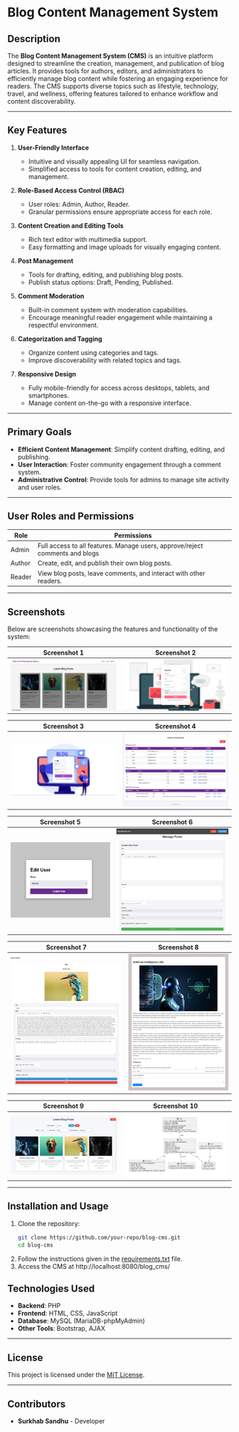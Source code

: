 # Blog Content Management System

## Description

The **Blog Content Management System (CMS)** is an intuitive platform designed to streamline the creation, management, and publication of blog articles. It provides tools for authors, editors, and administrators to efficiently manage blog content while fostering an engaging experience for readers. The CMS supports diverse topics such as lifestyle, technology, travel, and wellness, offering features tailored to enhance workflow and content discoverability.

---

## Key Features

1. **User-Friendly Interface**
   - Intuitive and visually appealing UI for seamless navigation.
   - Simplified access to tools for content creation, editing, and management.

2. **Role-Based Access Control (RBAC)**
   - User roles: Admin, Author, Reader.
   - Granular permissions ensure appropriate access for each role.

3. **Content Creation and Editing Tools**
   - Rich text editor with multimedia support.
   - Easy formatting and image uploads for visually engaging content.

4. **Post Management**
   - Tools for drafting, editing, and publishing blog posts.
   - Publish status options: Draft, Pending, Published.

5. **Comment Moderation**
   - Built-in comment system with moderation capabilities.
   - Encourage meaningful reader engagement while maintaining a respectful environment.

6. **Categorization and Tagging**
   - Organize content using categories and tags.
   - Improve discoverability with related topics and tags.

7. **Responsive Design**
   - Fully mobile-friendly for access across desktops, tablets, and smartphones.
   - Manage content on-the-go with a responsive interface.

---

## Primary Goals

- **Efficient Content Management**: Simplify content drafting, editing, and publishing.
- **User Interaction**: Foster community engagement through a comment system.
- **Administrative Control**: Provide tools for admins to manage site activity and user roles.

---

## User Roles and Permissions

| Role   | Permissions                                                                 |
|--------|-----------------------------------------------------------------------------|
| Admin  | Full access to all features. Manage users, approve/reject comments and blogs|
| Author | Create, edit, and publish their own blog posts.                             |
| Reader | View blog posts, leave comments, and interact with other readers.           |

---

## Screenshots

Below are screenshots showcasing the features and functionality of the system:

| Screenshot 1                                   | Screenshot 2                                   |
|------------------------------------------------|------------------------------------------------|
| ![Screenshot 1](screenshots/screenshot1.png)   | ![Screenshot 2](screenshots/screenshot2.png)   |

| Screenshot 3                                   | Screenshot 4                                   |
|------------------------------------------------|------------------------------------------------|
| ![Screenshot 3](screenshots/screenshot3.png)   | ![Screenshot 4](screenshots/screenshot4.png)   |

| Screenshot 5                                   | Screenshot 6                                   |
|------------------------------------------------|------------------------------------------------|
| ![Screenshot 5](screenshots/screenshot5.png)   | ![Screenshot 6](screenshots/screenshot6.png)   |

| Screenshot 7                                   | Screenshot 8                                   |
|------------------------------------------------|------------------------------------------------|
| ![Screenshot 7](screenshots/screenshot7.png)   | ![Screenshot 8](screenshots/screenshot8.png)   |

| Screenshot 9                                   | Screenshot 10                                  |
|------------------------------------------------|------------------------------------------------|
| ![Screenshot 9](screenshots/screenshot9.png)   | ![Screenshot 10](screenshots/screenshot10.png) |

---

## Installation and Usage

1. Clone the repository:
   ```bash
   git clone https://github.com/your-repo/blog-cms.git
   cd blog-cms
   
2. Follow the instructions given in the [requirements.txt](requirements.txt) file.
3. Access the CMS at http://localhost:8080/blog_cms/

## Technologies Used

- **Backend**: PHP 
- **Frontend**: HTML, CSS, JavaScript  
- **Database**: MySQL (MariaDB-phpMyAdmin)
- **Other Tools**: Bootstrap, AJAX  

---

## License

This project is licensed under the [MIT License](LICENSE).

---

## Contributors

- **Surkhab Sandhu** - Developer



